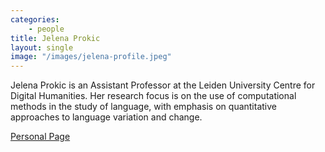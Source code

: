```yaml
---
categories: 
    - people
title: Jelena Prokic
layout: single
image: "/images/jelena-profile.jpeg"
---
```


Jelena Prokic is an Assistant Professor at the Leiden University Centre for Digital Humanities. Her research focus is on the use of computational methods in the study of language, with emphasis on quantitative approaches to language variation and change.

[Personal Page](https://www.universiteitleiden.nl/en/staffmembers/jelena-prokic)